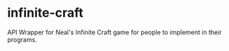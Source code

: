 # infinite-craft
API Wrapper for Neal's Infinite Craft game for people to implement in their programs.
